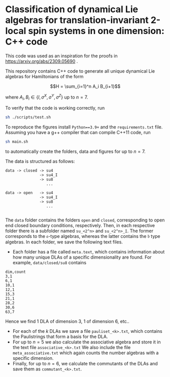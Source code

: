 # Classification of dynamical Lie algebras for translation-invariant 2-local spin systems in one dimension: C++ code

This code was used as an inspiration for the proofs in https://arxiv.org/abs/2309.05690 .

This repository contains C++ code to generate all unique dynamical Lie algebras for Hamiltonians of the form

$$H = \sum_{i=1}^n A_i B_{i+1}$$

where $A_i, B_i \in \{I,\sigma^X, \sigma^Y, \sigma^Z\}$ up to $n=7$.

To verify that the code is working correctly, run 
```bash
sh ./scripts/test.sh
```

To reproduce the figures install `Python==3.9+` and the `requirements.txt` file. Assuming you have a g++ compiler that can compile C++11 code, run
```bash
sh main.sh
```
to automatically create the folders, data and figures for up to $n=7$.

The data is structured as follows:

```text
data -> closed -> su4
               -> su4_I
               -> su8
                  ...
     
data -> open   -> su4
               -> su4_I
               -> su8
                  ...
        
```
The `data` folder contains the folders `open` and `closed`, corresponding to open
end closed boundary conditions, respectively. Then, in each respective folder there is a subfolder
named `su_<2^n>` and `su_<2^n>_I`. The former corresponds to the $\mathfrak{a}$-type algebras, whereas the latter
contains the $\mathfrak{b}$ type algebras. In each folder, we save the following text files.

- Each folder has a file called `meta.text`, which contains
information about how many unique DLAs of a specific dimensionality are found. 
For example, `data/closed/su8` contains
```text
dim,count
3,1
6,1
10,1
12,1
15,3
21,1
28,2
30,6
63,7
```
Hence we find 1 DLA of dimension 3, 1 of dimension 6, etc.. 
- For each of the $k$ DLAs
we save a file `pauliset_<k>.txt`, which contains the Paulistrings that form a basis for the DLA. 
- For up to $n=5$ we also calculate the associative algebra and store it in the text file `associative_<k>.txt`
We also include the file `meta_associative.txt` which again counts the number algebras with a specific dimension.
- Finally, for up to $n=6$, we calculate the commutants of the DLAs and save them as `commutant_<k>.txt`.